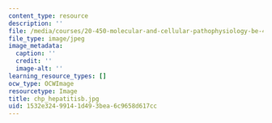 ```yaml
---
content_type: resource
description: ''
file: /media/courses/20-450-molecular-and-cellular-pathophysiology-be-450-spring-2005/1532e32499141d493bea6c9658d617cc_chp_hepatitisb.jpg
file_type: image/jpeg
image_metadata:
  caption: ''
  credit: ''
  image-alt: ''
learning_resource_types: []
ocw_type: OCWImage
resourcetype: Image
title: chp_hepatitisb.jpg
uid: 1532e324-9914-1d49-3bea-6c9658d617cc
---
```

